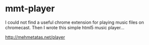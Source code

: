 # mmt-player

I could not find a useful chrome extension for playing music files on chromecast. Then I wrote this simple html5 music player...

http://mehmetatas.net/player

